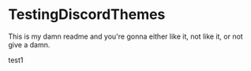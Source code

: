 # TestingDiscordThemes
This is my damn readme and you're gonna either like it, not like it, or not give a damn.

test1
